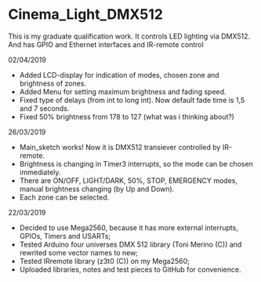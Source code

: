 # Cinema_Light_DMX512
This is my graduate qualification work. It controls LED lighting via DMX512. And has GPIO and Ethernet interfaces and IR-remote control

02/04/2019
- Added LCD-display for indication of modes, chosen zone and brightness of zones.
- Added Menu for setting maximum brightness and fading speed.
- Fixed type of delays (from int to long int). Now default fade time is 1,5 and 7 seconds.
- Fixed 50% brightness from 178 to 127 (what was i thinking about?)

26/03/2019
- Main_sketch works! Now it is DMX512 transiever controlled by IR-remote.
- Brightness is changing in Timer3 interrupts, so the mode can be chosen immediately.
- There are ON/OFF, LIGHT/DARK, 50%, STOP, EMERGENCY modes, manual brightness changing (by Up and Down).
- Each zone can be selected. 

22/03/2019
- Decided to use Mega2560, because it has more external interrupts, GPIOs, Timers and USARTs;
- Tested Arduino four universes DMX 512 library (Toni Merino (C)) and rewrited some vector names to new;
- Tested IRremote library (z3t0 (C)) on my Mega2560;
- Uploaded libraries, notes and test pieces to GitHub for convenience.
